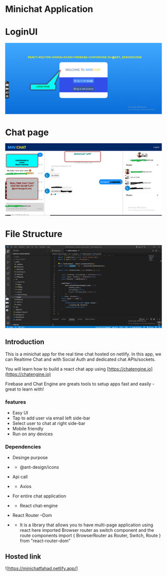 # Minichat Application
# LoginUI
![LoginUI](./src/images/screenshot03.png)
# Chat page
![Chat page](./src/images/screenshot02.png)
# File Structure
![File Structure](./src/images/screenshot01.png)

## Introduction

This is a minichat app for the real time chat hosted on netlify. In this app, we can  Realtime Chat and  with Social Auth and dedicated chat APIs/sockets.

You will learn how to build a react chat app using [https://chatengine.io](https://chatengine.io)

Firebase and Chat Engine are greats tools to setup apps fast and easily - great to learn with!

### features
- Easy UI
- Tap to add user via email left side-bar
- Select user to chat at right side-bar
- Mobile friendly
- Run on any devices

### Dependencies
- Desinge purpose
- - @ant-design/icons
- Api call 
- - Axios
- For entire chat application
- - React chat-engine

- React Router –Dom
- - It is a library that allows you to have multi-page application using react
here imported Browser router as switch component and the route components
import { BrowserRouter as Router, Switch, Route } from "react-router-dom"

## Hosted link
![https://minichatfahad.netlify.app/]


